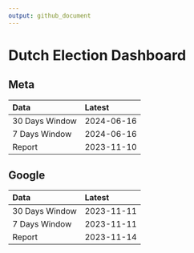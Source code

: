 ```yaml
---
output: github_document
---
```


# Dutch Election Dashboard



## Meta


|Data           |Latest     |
|:--------------|:----------|
|30 Days Window |2024-06-16 |
|7 Days Window  |2024-06-16 |
|Report         |2023-11-10 |

## Google


|Data           |Latest     |
|:--------------|:----------|
|30 Days Window |2023-11-11 |
|7 Days Window  |2023-11-11 |
|Report         |2023-11-14 |
